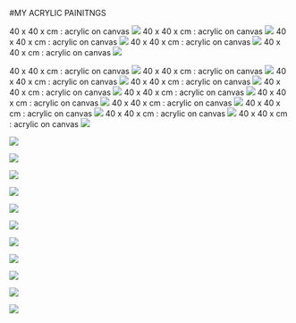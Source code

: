 #MY ACRYLIC PAINITNGS

 40 x 40 x cm : acrylic on canvas
![](https://raw.githubusercontent.com/adavarski/paintings/master/paintings/1-1.jpg)
 40 x 40 x cm : acrylic on canvas
![](https://raw.githubusercontent.com/adavarski/paintings/master/paintings/1-2.jpg)
 40 x 40 x cm : acrylic on canvas
![](https://raw.githubusercontent.com/adavarski/paintings/master/paintings/1-3.jpg)
 40 x 40 x cm : acrylic on canvas
![](https://raw.githubusercontent.com/adavarski/paintings/master/paintings/1-4.jpg)
 40 x 40 x cm : acrylic on canvas
![](https://raw.githubusercontent.com/adavarski/paintings/master/paintings/1-5.jpg)

 40 x 40 x cm : acrylic on canvas
![](https://raw.githubusercontent.com/adavarski/paintings/master/paintings/1-6.jpg)
 40 x 40 x cm : acrylic on canvas
![](https://raw.githubusercontent.com/adavarski/paintings/master/paintings/2-0.jpg)
 40 x 40 x cm : acrylic on canvas
![](https://raw.githubusercontent.com/adavarski/paintings/master/paintings/2-1.jpg)
 40 x 40 x cm : acrylic on canvas
![](https://raw.githubusercontent.com/adavarski/paintings/master/paintings/2-2.jpg)
 40 x 40 x cm : acrylic on canvas
![](https://raw.githubusercontent.com/adavarski/paintings/master/paintings/2-3.jpg)
 40 x 40 x cm : acrylic on canvas
![](https://raw.githubusercontent.com/adavarski/paintings/master/paintings/2-4.jpg)
 40 x 40 x cm : acrylic on canvas
![](https://raw.githubusercontent.com/adavarski/paintings/master/paintings/2-5.jpg)
 40 x 40 x cm : acrylic on canvas
![](https://raw.githubusercontent.com/adavarski/paintings/master/paintings/2-6.jpg)
 40 x 40 x cm : acrylic on canvas
![](https://raw.githubusercontent.com/adavarski/paintings/master/paintings/2-7.jpg)
 40 x 40 x cm : acrylic on canvas
![](https://raw.githubusercontent.com/adavarski/paintings/master/paintings/2-8.jpg)
 40 x 40 x cm : acrylic on canvas
![](https://raw.githubusercontent.com/adavarski/paintings/master/paintings/3-1.jpg)

![](https://raw.githubusercontent.com/adavarski/paintings/master/paintings/3-2.jpg)

![](https://raw.githubusercontent.com/adavarski/paintings/master/paintings/3-3.jpg)

![](https://raw.githubusercontent.com/adavarski/paintings/master/paintings/3-4.jpg)

![](https://raw.githubusercontent.com/adavarski/paintings/master/paintings/3-5.jpg)

![](https://raw.githubusercontent.com/adavarski/paintings/master/paintings/3-6.jpg)

![](https://raw.githubusercontent.com/adavarski/paintings/master/paintings/5-1.jpg)

![](https://raw.githubusercontent.com/adavarski/paintings/master/paintings/5-2.jpg)

![](https://raw.githubusercontent.com/adavarski/paintings/master/paintings/5-3.jpg)

![](https://raw.githubusercontent.com/adavarski/paintings/master/paintings/5-4.jpg)

![](https://raw.githubusercontent.com/adavarski/paintings/master/paintings/5-5.jpg)

![](https://raw.githubusercontent.com/adavarski/paintings/master/paintings/6-1.jpg)
